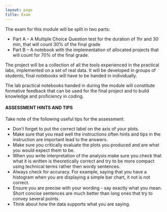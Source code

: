 ```yaml
---
layout: page
title: Exam
---
```


The exam for this module will be split in two parts: 

* Part A – A Multiple Choice Question test for the duration of 1hr and 30 min, that will count 30% of the final grade
* Part B – A notebook with the implementation of allocated projects that will count for 70% of the final grade. 


The project will be a collection of all the tools experienced in the practical labs, implemented on a set of real data. It will be developed in groups of students, final notebooks will have to be handed in individually. 

The lab practical notebooks handed in during the module will constitute formative feedback that can be used for the final project and to build knowledge and proficiency in coding. 


#### ASSESSMENT HINTS AND TIPS
Take note of the following useful tips for the assessment. 
* Don’t forget to put the correct label on the axis of your plots.
* Make sure that you read well the instructions often hints and tips in the instruction are important lead to the answers. 
*	Make sure you critically evaluate the plots you produced and are what you would expect them to be.
*	When you write interpretation of the analysis make sure you check that what it is written is theoretically correct and try to be more compact using technical terms rather then wordy sentences.  
* Always check for accuracy.  For example, saying that you have a histogram when you are displaying a simple bar chart, it not is not correct. 
*	Ensure you are precise with your wording - say exactly what you mean.  Short concise sentences are much better than long ones that try to convey several points. 
*	Think about how the data supports what you are saying. 

